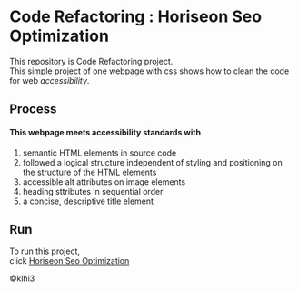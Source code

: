 # Code Refactoring : Horiseon Seo Optimization 
This repository is Code Refactoring project.  
This simple project of one webpage with css shows how to clean the code for web _accessibility_.
	
## Process
#### This webpage meets accessibility standards with 
1) semantic HTML elements in source code
2) followed a logical structure independent of styling and positioning on the structure of the HTML elements
3) accessible alt attributes on image elements
4) heading sttributes in sequential order
5) a concise, descriptive title element
	
## Run
To run this project,   
click [Horiseon Seo Optimization](https://klhi3.github.io/horiseon-seo-optimization/)


:copyright:klhi3
